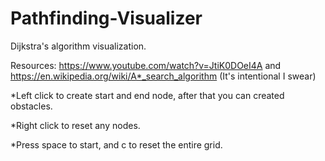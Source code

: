 # Pathfinding-Visualizer
Dijkstra's algorithm visualization.

Resources:
https://www.youtube.com/watch?v=JtiK0DOeI4A and https://en.wikipedia.org/wiki/A*_search_algorithm (It's intentional I swear)

*Left click to create start and end node, after that you can created obstacles. 

*Right click to reset any nodes. 

*Press space to start, and c to reset the entire grid.

